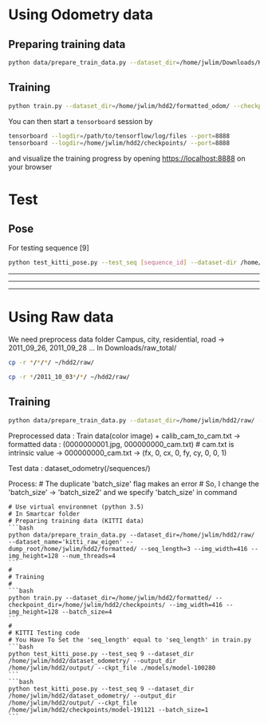 # Using Odometry data
## Preparing training data
```bash
python data/prepare_train_data.py --dataset_dir=/home/jwlim/Downloads/KITTI_odometry/dataset/ --dataset_name='kitti_odom' --dump_root =/home/jwlim/hdd2/formatted_odom/ --seq_length=3 --img_width=416 --img_height=128 --num_threads=4
```

## Training
```bash
python train.py --dataset_dir=/home/jwlim/hdd2/formatted_odom/ --checkpoint_dir=/home/jwlim/hdd2/checkpoints/ --img_width=416 --img_height=128 --batch_size=4
```

You can then start a `tensorboard` session by
```bash
tensorboard --logdir=/path/to/tensorflow/log/files --port=8888
tensorboard --logdir=/home/jwlim/hdd2/checkpoints/ --port=8888
```
and visualize the training progress by opening [https://localhost:8888](https://localhost:8888) on your browser


# Test
## Pose
For testing sequence [9]
```bash
python test_kitti_pose.py --test_seq [sequence_id] --dataset-dir /home/jwlim/Downloads/KITTI_odomeyry/dataset/ --output_dir=/home/jwlim/hdd2/output/ --ckpt_file=/home/jwlim/hdd2/checkpoints/model_file --is_training=False --batch_size=1
```

---
---
---
# Using Raw data
We need preprocess data folder 
Campus, city, residential, road -> 2011_09_26, 2011_09_28 ...
In Downloads/raw_total/
```bash
cp -r */*/*/ ~/hdd2/raw/
```
```bash
cp -r */2011_10_03*/*/ ~/hdd2/raw/
```
## Training
```bash
python data/prepare_train_data.py --dataset_dir=/home/jwlim/hdd2/raw/ --dataset_name='kitti_raw_eigtn' --dump_root=/home/jwlim/hdd2/formatted/ --seq_length=3 --img_width=416 --img_height=128 --num_threads=4
```
Preprocessed data : Train data(color image) + calib_cam_to_cam.txt
	-> formatted data : (0000000001.jpg, 000000000_cam.txt) # cam.txt is intrinsic value
	-> 000000000_cam.txt -> (fx, 0, cx, 0, fy, cy, 0, 0, 1)

Test data : dataset_odometry(/sequences/)

Process:
	# The duplicate 'batch_size' flag makes an error
	# So, I change the 'batch_size' -> 'batch_size2' and we specify 'batch_size' in command

	# Use virtual environmnet (python 3.5)
	# In Smartcar folder
	# Preparing training data (KITTI data)
	```bash
	python data/prepare_train_data.py --dataset_dir=/home/jwlim/hdd2/raw/ --dataset_name='kitti_raw_eigen' --dump_root/home/jwlim/hdd2/formatted/ --seq_length=3 --img_width=416 --img_height=128 --num_threads=4
	```
	#
	# Training
	#
	```bash
	python train.py --dataset_dir=/home/jwlim/hdd2/formatted/ --checkpoint_dir=/home/jwlim/hdd2/checkpoints/ --img_width=416 --img_height=128 --batch_size=4
	```
	#
	# KITTI Testing code
	# You Have To Set the 'seq_length' equal to 'seq_length' in train.py
	```bash
	python test_kitti_pose.py --test_seq 9 --dataset_dir /home/jwlim/hdd2/dataset_odometry/ --output_dir /home/jwlim/hdd2/output/ --ckpt_file ./models/model-100280
	```
	```bash
	python test_kitti_pose.py --test_seq 9 --dataset_dir /home/jwlim/hdd2/dataset_odometry/ --output_dir /home/jwlim/hdd2/output/ --ckpt_file /home/jwlim/hdd2/checkpoints/model-191121 --batch_size=1
	```
